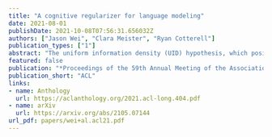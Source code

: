 ```yaml
---
title: "A cognitive regularizer for language modeling"
date: 2021-08-01
publishDate: 2021-10-08T07:56:31.656032Z
authors: ["Jason Wei", "Clara Meister", "Ryan Cotterell"]
publication_types: ["1"]
abstract: "The uniform information density (UID) hypothesis, which posits that speakers prefer utterances that distribute information uniformly across the signal, has gained substantial traction in psycholinguistics as an explanation for certain syntactic, morphological, and prosodic choices. Could we operationalize uniform information density as an inductive bias for statistical language modeling? In this paper, we augment the canonical MLE objective for training language models by encoding UID as regularization. In experiments on ten languages spanning five language families, we find that using UID regularization consistently improves perplexity in language models, having a larger effect when training data is limited. Moreover, via analysis of generated sequences, we find that UID-regularized language models are higher-entropy and produce text that is longer and more lexically diverse. Our results not only suggest that UID is a reasonable inductive bias for language modeling, but also provide an alternative validation of the UID hypothesis using modern-day NLP tools."
featured: false
publication: "*Proceedings of the 59th Annual Meeting of the Association for Computational Linguistics and the 10th International Joint Conference on Natural Language Processing (Volume 1: Long Papers)*"
publication_short: "ACL"
links:
- name: Anthology
  url: https://aclanthology.org/2021.acl-long.404.pdf
- name: arXiv
  url: https://arxiv.org/abs/2105.07144
url_pdf: papers/wei+al.acl21.pdf
---
```


